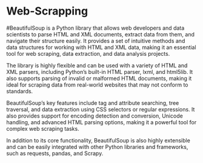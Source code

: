 # Web-Scrapping
#BeautifulSoup is a Python library that allows web developers and data scientists to parse HTML and XML documents, extract data from them, and navigate their structure easily. It provides a set of intuitive methods and data structures for working with HTML and XML data, making it an essential tool for web scraping, data extraction, and data analysis projects.

The library is highly flexible and can be used with a variety of HTML and XML parsers, including Python’s built-in HTML parser, lxml, and html5lib. It also supports parsing of invalid or malformed HTML documents, making it ideal for scraping data from real-world websites that may not conform to standards.

BeautifulSoup’s key features include tag and attribute searching, tree traversal, and data extraction using CSS selectors or regular expressions. It also provides support for encoding detection and conversion, Unicode handling, and advanced HTML parsing options, making it a powerful tool for complex web scraping tasks.

In addition to its core functionality, BeautifulSoup is also highly extensible and can be easily integrated with other Python libraries and frameworks, such as requests, pandas, and Scrapy.
